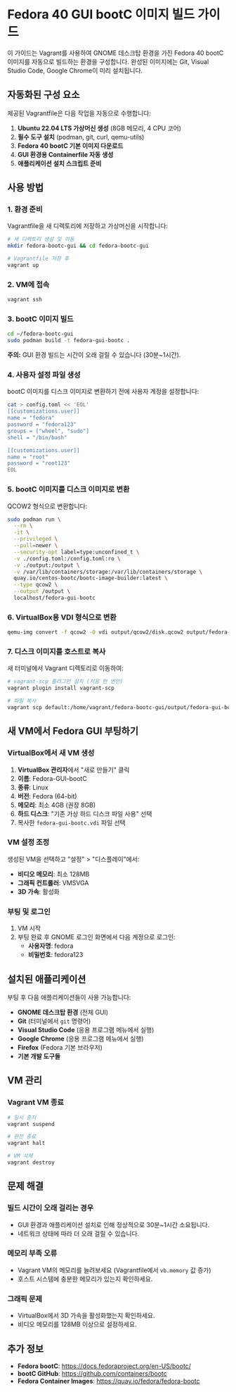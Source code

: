 # Fedora 40 GUI bootC 이미지 빌드 가이드

이 가이드는 Vagrant를 사용하여 GNOME 데스크탑 환경을 가진 Fedora 40 bootC 이미지를 자동으로 빌드하는 환경을 구성합니다. 완성된 이미지에는 Git, Visual Studio Code, Google Chrome이 미리 설치됩니다.

## 자동화된 구성 요소

제공된 Vagrantfile은 다음 작업을 자동으로 수행합니다:

1. **Ubuntu 22.04 LTS 가상머신 생성** (8GB 메모리, 4 CPU 코어)
2. **필수 도구 설치** (podman, git, curl, qemu-utils)
3. **Fedora 40 bootC 기본 이미지 다운로드**
4. **GUI 환경용 Containerfile 자동 생성**
5. **애플리케이션 설치 스크립트 준비**

## 사용 방법

### 1. 환경 준비

Vagrantfile을 새 디렉토리에 저장하고 가상머신을 시작합니다:

```bash
# 새 디렉토리 생성 및 이동
mkdir fedora-bootc-gui && cd fedora-bootc-gui

# Vagrantfile 저장 후
vagrant up
```

### 2. VM에 접속

```bash
vagrant ssh
```

### 3. bootC 이미지 빌드

```bash
cd ~/fedora-bootc-gui
sudo podman build -t fedora-gui-bootc .
```

**주의:** GUI 환경 빌드는 시간이 오래 걸릴 수 있습니다 (30분~1시간).

### 4. 사용자 설정 파일 생성

bootC 이미지를 디스크 이미지로 변환하기 전에 사용자 계정을 설정합니다:

```bash
cat > config.toml << 'EOL'
[[customizations.user]]
name = "fedora"
password = "fedora123"
groups = ["wheel", "sudo"]
shell = "/bin/bash"

[[customizations.user]]
name = "root"
password = "root123"
EOL
```

### 5. bootC 이미지를 디스크 이미지로 변환

QCOW2 형식으로 변환합니다:

```bash
sudo podman run \
  --rm \
  -it \
  --privileged \
  --pull=newer \
  --security-opt label=type:unconfined_t \
  -v ./config.toml:/config.toml:ro \
  -v ./output:/output \
  -v /var/lib/containers/storage:/var/lib/containers/storage \
  quay.io/centos-bootc/bootc-image-builder:latest \
  --type qcow2 \
  --output /output \
  localhost/fedora-gui-bootc
```

### 6. VirtualBox용 VDI 형식으로 변환

```bash
qemu-img convert -f qcow2 -O vdi output/qcow2/disk.qcow2 output/fedora-gui-bootc.vdi
```

### 7. 디스크 이미지를 호스트로 복사

새 터미널에서 Vagrant 디렉토리로 이동하여:

```bash
# vagrant-scp 플러그인 설치 (처음 한 번만)
vagrant plugin install vagrant-scp

# 파일 복사
vagrant scp default:/home/vagrant/fedora-bootc-gui/output/fedora-gui-bootc.vdi ./
```

## 새 VM에서 Fedora GUI 부팅하기

### VirtualBox에서 새 VM 생성

1. **VirtualBox 관리자**에서 "새로 만들기" 클릭
2. **이름**: Fedora-GUI-bootC
3. **종류**: Linux
4. **버전**: Fedora (64-bit)
5. **메모리**: 최소 4GB (권장 8GB)
6. **하드 디스크**: "기존 가상 하드 디스크 파일 사용" 선택
7. 복사한 `fedora-gui-bootc.vdi` 파일 선택

### VM 설정 조정

생성된 VM을 선택하고 "설정" > "디스플레이"에서:
- **비디오 메모리**: 최소 128MB
- **그래픽 컨트롤러**: VMSVGA
- **3D 가속**: 활성화

### 부팅 및 로그인

1. VM 시작
2. 부팅 완료 후 GNOME 로그인 화면에서 다음 계정으로 로그인:
   - **사용자명**: fedora
   - **비밀번호**: fedora123

## 설치된 애플리케이션

부팅 후 다음 애플리케이션들이 사용 가능합니다:

- **GNOME 데스크탑 환경** (전체 GUI)
- **Git** (터미널에서 `git` 명령어)
- **Visual Studio Code** (응용 프로그램 메뉴에서 실행)
- **Google Chrome** (응용 프로그램 메뉴에서 실행)
- **Firefox** (Fedora 기본 브라우저)
- **기본 개발 도구들**

## VM 관리

### Vagrant VM 종료

```bash
# 일시 중지
vagrant suspend

# 완전 종료
vagrant halt

# VM 삭제
vagrant destroy
```

## 문제 해결

### 빌드 시간이 오래 걸리는 경우
- GUI 환경과 애플리케이션 설치로 인해 정상적으로 30분~1시간 소요됩니다.
- 네트워크 상태에 따라 더 오래 걸릴 수 있습니다.

### 메모리 부족 오류
- Vagrant VM의 메모리를 늘려보세요 (Vagrantfile에서 `vb.memory` 값 증가)
- 호스트 시스템에 충분한 메모리가 있는지 확인하세요.

### 그래픽 문제
- VirtualBox에서 3D 가속을 활성화했는지 확인하세요.
- 비디오 메모리를 128MB 이상으로 설정하세요.

## 추가 정보

- **Fedora bootC**: https://docs.fedoraproject.org/en-US/bootc/
- **bootC GitHub**: https://github.com/containers/bootc
- **Fedora Container Images**: https://quay.io/fedora/fedora-bootc
